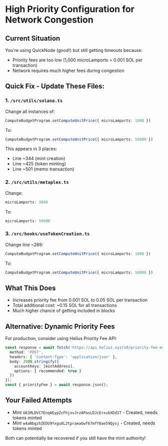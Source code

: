 # High Priority Configuration for Network Congestion

## Current Situation
You're using QuickNode (good!) but still getting timeouts because:
- Priority fees are too low (1,000 microLamports = 0.001 SOL per transaction)
- Network requires much higher fees during congestion

## Quick Fix - Update These Files:

### 1. `/src/utils/solana.ts`
Change all instances of:
```typescript
ComputeBudgetProgram.setComputeUnitPrice({ microLamports: 1000 })
```
To:
```typescript
ComputeBudgetProgram.setComputeUnitPrice({ microLamports: 50000 })
```

This appears in 3 places:
- Line ~344 (mint creation)
- Line ~425 (token minting)
- Line ~501 (memo transaction)

### 2. `/src/utils/metaplex.ts`
Change:
```typescript
microLamports: 1000
```
To:
```typescript
microLamports: 50000
```

### 3. `/src/hooks/useTokenCreation.ts`
Change line ~269:
```typescript
ComputeBudgetProgram.setComputeUnitPrice({ microLamports: 1000 })
```
To:
```typescript
ComputeBudgetProgram.setComputeUnitPrice({ microLamports: 50000 })
```

## What This Does
- Increases priority fee from 0.001 SOL to 0.05 SOL per transaction
- Total additional cost: ~0.15 SOL for all transactions
- Much higher chance of getting included in blocks

## Alternative: Dynamic Priority Fees
For production, consider using Helius Priority Fee API:
```typescript
const response = await fetch('https://api.helius.xyz/v0/priority-fee-estimate', {
  method: 'POST',
  headers: { 'Content-Type': 'application/json' },
  body: JSON.stringify({
    accountKeys: [mintAddress],
    options: { recommended: true }
  })
});
const { priorityFee } = await response.json();
```

## Your Failed Attempts
- Mint `G61MLDVC7EnqAEyp2cFhjxvJrzAPasLDJcErxukXDd1T` - Created, needs tokens minted
- Mint `w4aNbgzhZEDU9Yxgu8L2tpraeaGwf67mfY8ae59Qysj` - Created, needs tokens minted

Both can potentially be recovered if you still have the mint authority! 